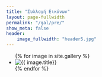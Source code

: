 ```yaml
---
title: "Συλλογή Εικόνων"
layout: page-fullwidth
permalink: "/gal/pre/"
show_meta: false
header:
    image_fullwidth: "header5.jpg"
---
```


<ul class="photo-gallery">
  {% for image in site.gallery %}
    <li><img src="{{ image.image_url }}" alt="{{ image.title}}"/></li>
  {% endfor %}
</ul>
